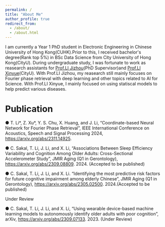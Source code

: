 ```yaml
---
permalink: /
title: "About Me"
author_profile: true
redirect_from: 
  - /about/
  - /about.html
---
```


I am currently a Year 1 PhD student in Electronic Engineering in Chinese University of Hong Kong(CUHK).Prior to this, I received bachelor's degree(Rank top 5%) in BSc Data Science from City University of Hong Kong(CityU). During undergraduate study, I was fortunate to work as reasearch assistants for [Prof.LI Jizhou](http://jizhou.li)(PhD Supervisor)and [Prof.LI Xinyue](https://www.xli-lab.com/)(CityU). With Prof.LI Jizhou, my reasearch still mainly focuses on Fourier phase retrieval with deep learning and other topics related to AI for Science. With Prof.LI Xinyue, I mainly focused on using statiscal models to help predict various diseases.



Publication
======
● T. Li*, Z. Xu*, Y. S. Chu, X. Huang, and J. Li, “Coordinate-based Neural Network for Fourier Phase Retrieval”,
IEEE International Conference on Acoustics, Speech and Signal Processing 2024, https://arxiv.org/abs/2311.14925.

● C. Sakal, T. Li, J. Li, and X. Li, “Associations Between Sleep Efficiency Variability and Cognition Among Older
Adults: Cross-Sectional Accelerometer Study”, JMIR Aging (Q1 in Gerontology), https://arxiv.org/abs/2309.08809.
2024. (Accepted to be published)

● C. Sakal, T. Li, J. Li, and X. Li. “Identifying the most predictive risk factors for future cognitive impairment among
elderly Chinese”, JMIR Aging (Q1 in Gerontology), https://arxiv.org/abs/2305.02500. 2024.(Accepted to be
published)

Under Review

● C. Sakal, T. Li, J. Li, and X. Li, “Using wearable device-based machine learning models to autonomously identify
older adults with poor cognition”, arXiv, https://arxiv.org/abs/2309.07133. 2023. (Under Review)
